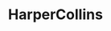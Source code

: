 ---
title: HarperCollins
member_url: https://www.harpercollins.com/
country: USA
series: ["country"] 
tags: ["members"]
categories: ["Publishers and publishing groups"]
summary: "one of the largest publishing group."
press:
active: true
layout: members 
showReadTime: false
showDate: false
permalink: ""
--- 